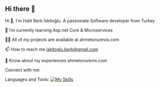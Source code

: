 ## Hi there 👋

Hi 👋, I'm Halit Berk İskitoğlu.
A passionate Software developer from Turkey


🌱 I’m currently learning Asp.net Core & Microservices

👨‍💻 All of my projects are available at ahmetonurevis.com

📫 How to reach me iskitoglu.berk@gmail.com

📄 Know about my experiences ahmetonurevis.com

Connect with me:


Languages and Tools:
[![My Skills](https://skillicons.dev/icons?i=js,html,css,wasm)](https://skillicons.dev)
